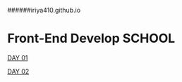 ######iriya410.github.io

# Front-End Develop SCHOOL

[DAY 01](./DL/DAY01/README.md)

[DAY 02](./DL/DAY02/README.md)
